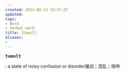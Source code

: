 ```yaml
---
created: 2023-08-12 13:57:27
updated: 
tags: 
- Word
- Verbal-word
title: 🚩tumult
aliases:
- 
---
```


<pre><strong>tumult</strong></pre>
: a state of noisy confusion or disorder骚动；混乱；喧哗
